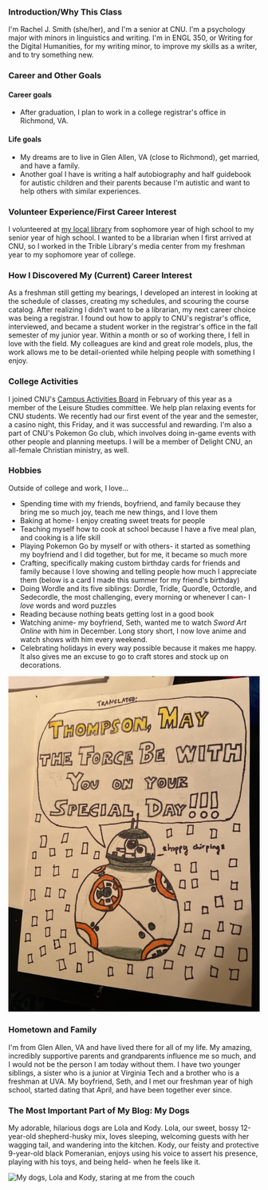 ### Introduction/Why This Class  
I'm Rachel J. Smith (she/her), and I'm a senior at CNU. I'm a psychology major with minors in linguistics and writing. I'm in ENGL 350, or Writing for the Digital Humanities, for my writing minor, to improve my skills as a writer, and to try something new.  

### Career and Other Goals
#### Career goals
* After graduation, I plan to work in a college registrar's office in Richmond, VA.  

#### Life goals
* My dreams are to live in Glen Allen, VA (close to Richmond), get married, and have a family.    
* Another goal I have is writing a half autobiography and half guidebook for autistic children and their parents because I'm autistic and want to help others with similar experiences.

### Volunteer Experience/First Career Interest
I volunteered at [my local library](https://henricolibrary.org/twin-hickory) from sophomore year of high school to my senior year of high school. I wanted to be a librarian when I first arrived at CNU, so I worked in the Trible Library's media center from my freshman year to my sophomore year of college.   

### How I Discovered My (Current) Career Interest  
As a freshman still getting my bearings, I developed an interest in looking at the schedule of classes, creating my schedules, and scouring the course catalog. After realizing I didn't want to be a librarian, my next career choice was being a registrar. I found out how to apply to CNU's registrar's office, interviewed, and became a student worker in the registrar's office in the fall semester of my junior year. Within a month or so of working there, I fell in love with the field. My colleagues are kind and great role models, plus, the work allows me to be detail-oriented while helping people with something I enjoy.  

### College Activities  
I joined CNU's [Campus Activities Board](https://www.instagram.com/cnucab/) in February of this year as a member of the Leisure Studies committee. We help plan relaxing events for CNU students. We recently had our first event of the year and the semester, a casino night, this Friday, and it was successful and rewarding. I'm also a part of CNU's Pokemon Go club, which involves doing in-game events with other people and planning meetups. I will be a member of Delight CNU, an all-female Christian ministry, as well.  

### Hobbies
Outside of college and work, I love...  
* Spending time with my friends, boyfriend, and family because they bring me so much joy, teach me new things, and I love them
* Baking at home- I enjoy creating sweet treats for people
* Teaching myself how to cook at school because I have a five meal plan, and cooking is a life skill
* Playing Pokemon Go by myself or with others- it started as something my boyfriend and I did together, but for me, it became so much more
* Crafting, specifically making custom birthday cards for friends and family because I love showing and telling people how much I appreciate them (below is a card I made this summer for my friend's birthday)
* Doing Wordle and its five siblings: Dordle, Tridle, Quordle, Octordle, and Sedecordle, the most challenging, every morning or whenever I can- I _love_ words and word puzzles
* Reading because nothing beats getting lost in a good book
* Watching anime- my boyfriend, Seth, wanted me to watch _Sword Art Online_ with him in December. Long story short, I now love anime and watch shows with him every weekend.
* Celebrating holidays in every way possible because it makes me happy. It also gives me an excuse to go to craft stores and stock up on decorations. 

![My custom Star Wars card for my friend Thompson's birthday](https://raw.githubusercontent.com/RachelJess124/RachelJess124/main/images/card.jpg)  

### Hometown and Family  
I'm from Glen Allen, VA and have lived there for all of my life. My amazing, incredibly supportive parents and grandparents influence me so much, and I would not be the person I am today without them. I have two younger siblings, a sister who is a junior at Virginia Tech and a brother who is a freshman at UVA. My boyfriend, Seth, and I met our freshman year of high school, started dating that April, and have been together ever since.   

### The Most Important Part of My Blog: My Dogs  
My adorable, hilarious dogs are Lola and Kody. Lola, our sweet, bossy 12-year-old shepherd-husky mix, loves sleeping, welcoming guests with her wagging tail, and wandering into the kitchen. Kody, our feisty and protective 9-year-old black Pomeranian, enjoys using his voice to assert his presence, playing with his toys, and being held- when he feels like it.

![My dogs, Lola and Kody, staring at me from the couch](https://user-images.githubusercontent.com/112146112/187336857-bbbb095b-ab01-4f98-989c-0958225dee01.jpg)
